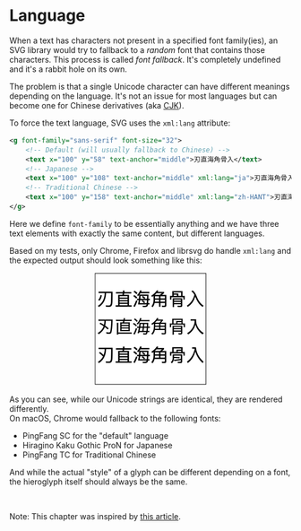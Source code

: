 # Language

When a text has characters not present in a specified font family(ies),
an SVG library would try to fallback to a _random_ font that contains those characters.
This process is called _font fallback_. It's completely undefined
and it's a rabbit hole on its own.

The problem is that a single Unicode character can have different meanings depending on the language.
It's not an issue for most languages but can become one
for Chinese derivatives (aka [CJK](https://en.wikipedia.org/wiki/CJK_characters)).

To force the text language, SVG uses the `xml:lang` attribute:

```xml
<g font-family="sans-serif" font-size="32">
    <!-- Default (will usually fallback to Chinese) -->
    <text x="100" y="58" text-anchor="middle">刃直海角骨入</text>
    <!-- Japanese -->
    <text x="100" y="108" text-anchor="middle" xml:lang="ja">刃直海角骨入</text>
    <!-- Traditional Chinese -->
    <text x="100" y="158" text-anchor="middle" xml:lang="zh-HANT">刃直海角骨入</text>
</g>
```

Here we define `font-family` to be essentially anything and we have three
text elements with exactly the same content, but different languages.

Based on my tests, only Chrome, Firefox and librsvg do handle `xml:lang`
and the expected output should look something like this:

<p align="center">
<img src="../images/text-language.png" width="200"/>
</p>

As you can see, while our Unicode strings are identical, they are rendered differently.<br>
On macOS, Chrome would fallback to the following fonts:

- PingFang SC for the "default" language
- Hiragino Kaku Gothic ProN for Japanese
- PingFang TC for Traditional Chinese

And while the actual "style" of a glyph can be different depending on a font,
the hieroglyph itself should always be the same.

<br>

Note: This chapter was inspired by
[this article](https://heistak.github.io/your-code-displays-japanese-wrong/).
